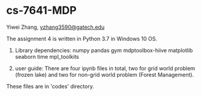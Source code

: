 # cs-7641-MDP
Yiwei Zhang, yzhang3590@gatech.edu

The assignment 4 is written in Python 3.7 in Windows 10 OS.

1. Library dependencies:
numpy
pandas
gym
mdptoolbox-hiive
matplotlib
seaborn
time
mpl_toolkits

2. user guide:
There are four ipynb files in total, two for grid world problem (frozen lake)
 and two for non-grid world problem (Forest Management). 

These files are in 'codes' directory.
